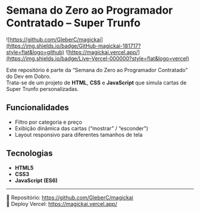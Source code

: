 # Semana do Zero ao Programador Contratado – Super Trunfo

![https://github.com/GleberC/magickai](https://img.shields.io/badge/GitHub-magickai-181717?style=flat&logo=github)
![https://magickai.vercel.app/](https://img.shields.io/badge/Live–Vercel-000000?style=flat&logo=vercel)

Este repositório é parte da “Semana do Zero ao Programador Contratado” do Dev em Dobro.  
Trata-se de um projeto de **HTML**, **CSS** e **JavaScript** que simula cartas de Super Trunfo personalizadas.

## Funcionalidades

- Filtro por categoria e preço
- Exibição dinâmica das cartas (“mostrar” / “esconder”)
- Layout responsivo para diferentes tamanhos de tela

## Tecnologias

- **HTML5**  
- **CSS3**  
- **JavaScript (ES6)**  

---

🔗 Repositório: https://github.com/GleberC/magickai  
🚀 Deploy Vercel: https://magickai.vercel.app/  
